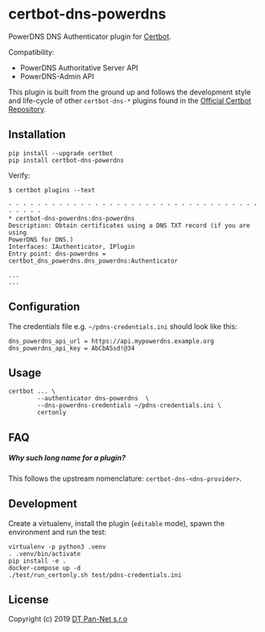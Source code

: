 certbot-dns-powerdns
============

PowerDNS DNS Authenticator plugin for [Certbot](https://certbot.eff.org/).

Compatibility:
* PowerDNS Authoritative Server API
* PowerDNS-Admin API

This plugin is built from the ground up and follows the development style and life-cycle
of other `certbot-dns-*` plugins found in the
[Official Certbot Repository](https://github.com/certbot/certbot).

Installation
------------

```
pip install --upgrade certbot
pip install certbot-dns-powerdns
```

Verify:

```
$ certbot plugins --text

- - - - - - - - - - - - - - - - - - - - - - - - - - - - - - - - - - - - - - - -
* certbot-dns-powerdns:dns-powerdns
Description: Obtain certificates using a DNS TXT record (if you are using
PowerDNS for DNS.)
Interfaces: IAuthenticator, IPlugin
Entry point: dns-powerdns = certbot_dns_powerdns.dns_powerdns:Authenticator

...
...
```

Configuration
-------------

The credentials file e.g. `~/pdns-credentials.ini` should look like this:

```
dns_powerdns_api_url = https://api.mypowerdns.example.org
dns_powerdns_api_key = AbCbASsd!@34
```

Usage
-----


```
certbot ... \
        --authenticator dns-powerdns  \
        --dns-powerdns-credentials ~/pdns-credentials.ini \
        certonly
```

FAQ
-----

##### Why such long name for a plugin?

This follows the upstream nomenclature: `certbot-dns-<dns-provider>`.

Development
-----------

Create a virtualenv, install the plugin (`editable` mode),
spawn the environment and run the test:

```
virtualenv -p python3 .venv
. .venv/bin/activate
pip install -e .
docker-compose up -d
./test/run_certonly.sh test/pdns-credentials.ini
```

License
--------

Copyright (c) 2019 [DT Pan-Net s.r.o](https://github.com/pan-net-security)

